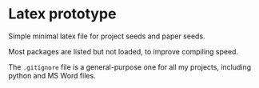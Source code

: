 #  Latex prototype

Simple minimal latex file for project seeds and paper seeds.

Most packages are listed but not loaded, to improve compiling speed.

The `.gitignore` file is a general-purpose one for all my projects, including python and MS Word files.
